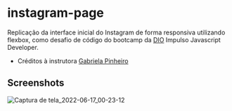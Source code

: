 # instagram-page
Replicação da interface inicial do Instagram de forma responsiva utilizando flexbox, como desafio de código do bootcamp da [DIO](https://web.dio.me/browse) Impulso Javascript Developer.
- Créditos à instrutora [Gabriela Pinheiro](https://github.com/SpruceGabriela)

## Screenshots
![Captura de tela_2022-06-17_00-23-12](https://user-images.githubusercontent.com/104948713/174218664-9c52d44f-fab9-42d4-8232-f28940cd561b.png)
